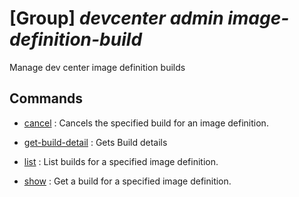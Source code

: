 # [Group] _devcenter admin image-definition-build_

Manage dev center image definition builds

## Commands

- [cancel](/Commands/devcenter/admin/image-definition-build/_cancel.md)
: Cancels the specified build for an image definition.

- [get-build-detail](/Commands/devcenter/admin/image-definition-build/_get-build-detail.md)
: Gets Build details

- [list](/Commands/devcenter/admin/image-definition-build/_list.md)
: List builds for a specified image definition.

- [show](/Commands/devcenter/admin/image-definition-build/_show.md)
: Get a build for a specified image definition.

